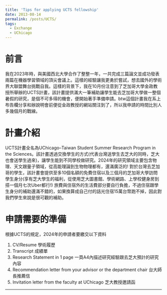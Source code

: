 ```yaml
---
title: 'Tips for applying UCTS fellowship'
date: 2013-08-14
permalink: /posts/UCTS/
tags:
  - Exchange
  - UChicago
---
```


前言
======
我在2023年時，與美國西北大學合作了整整一年，一共完成三篇論文並成功發表兩篇在機器學習領域的頂尖會議上。這樣的經驗讓我更勇於嘗試，想去國外的學術界大聯盟舞台挑戰自我。這樣的背景下，我在10月份注意到了芝加哥大學金政教授所舉辦的UCTS計畫，該計畫提供滿大一筆補助讓學生能去芝加哥大學做一整個暑假的研究，是個不可多得的機會，便開始著手準備申請。btw這個計畫我在系上布告欄分享和辦說明會前便從金政教授的網站關注到了，所以我申請的時間比別人多幾個月的戰線。

計畫介紹
======
UCTS計畫全名為UChicago–Taiwan Student Summer Research Program in the Sciences。該計畫透過交換學生的方式(代表台灣送學生去芝大的同時，芝大也會送學生過來)，讓學生能到不同學校做研究。2024年的研究領域主要包含物理、天文跟量子領域，從高能理論到生物物理都有，還滿廣泛的! 對於台灣去芝加哥的學生，該計畫會提供至多10個名額的免費住宿以及三個月的芝加哥大學訪問學生身分(享有芝大學生的福利，從使用芝大圖書館、學術網路、上學校健身房到搭一個月七次Uber都行!) 旅費與住宿外的生活費部分要自行負擔，不過住宿跟學生身分的補助還滿不錯的，如果換算成自己付的話光住宿15萬台幣跑不掉，因此對我們學生來說是很可觀的補助。


申請需要的準備
======
根據UCTS的規定，2024年的申請者要繳交以下資料
1.	CV/Resume 學術履歷
2.	Transcript 成績單
3.	Research Statement in 1 page 一頁A4內描述研究經驗跟去芝大預計的研究內容
4.	Recommendation letter from your advisor or the department chair 台大師長推薦信
5.	Invitation letter from the faculty at UChicago 芝大教授邀請函


------
